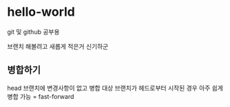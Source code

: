 # hello-world
git 및 github 공부용

브랜치 해볼려고 새롭게 적은거
신기하군

## 병합하기
head 브랜치에 변경사항이 없고
병합 대상 브랜치가 헤드로부터 시작된 경우
아주 쉽게 병합 가능 = fast-forward

